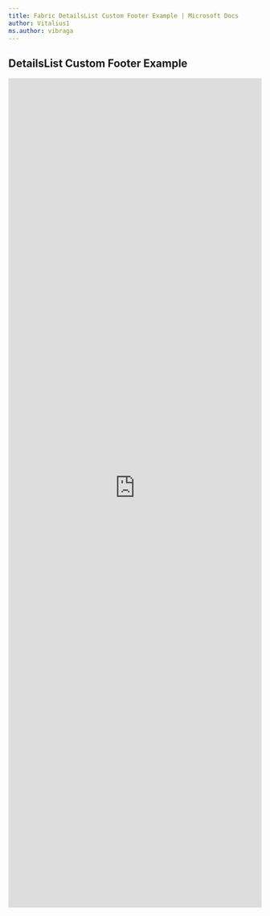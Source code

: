 ```yaml
---
title: Fabric DetailsList Custom Footer Example | Microsoft Docs
author: Vitalius1
ms.author: vibraga
---
```


## DetailsList Custom Footer Example

<iframe 
    title='DetailsList Custom Footer Example'
    src='https://fabricweb.z5.web.core.windows.net/pr-deploy-site/refs/heads/master/fabric-website-resources/dist/index.html#/examples/detailslist/customfooter?docsExample=true'
    frameborder='no'
    height='1650'
    style='width: 100%;'
>